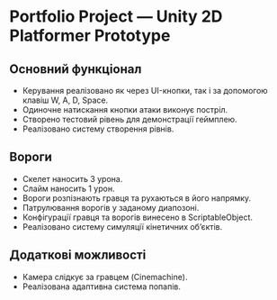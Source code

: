 # Portfolio Project — Unity 2D Platformer Prototype

## Основний функціонал

- Керування реалізовано як через UI-кнопки, так і за допомогою клавіш W, A, D, Space.
- Одиночне натискання кнопки атаки виконує постріл.
- Створено тестовий рівень для демонстрації геймплею.
- Реалізовано систему створення рівнів.

## Вороги

- Скелет наносить 3 урона.
- Слайм наносить 1 урон.
- Вороги розпізнають гравця та рухаються в його напрямку.
- Патрулювання ворогів у заданому диапозоні.
- Конфігурації гравця та ворогів винесено в ScriptableObject.
- Реалізовано систему симуляції кінетичних об’єктів.

## Додаткові можливості

- Камера слідкує за гравцем (Cinemachine).
- Реалізована адаптивна система попапів.

